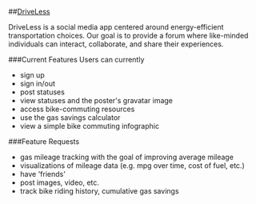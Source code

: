 ##<a href='http://boiling-river-4450.herokuapp.com/'>DriveLess</a>

DriveLess is a social media app centered around energy-efficient transportation choices.  Our goal is to provide a forum where like-minded individuals can interact, collaborate, and share their experiences.

###Current Features
Users can currently
- sign up
- sign in/out
- post statuses
- view statuses and the poster's gravatar image
- access bike-commuting resources
- use the gas savings calculator
- view a simple bike commuting infographic

###Feature Requests
- gas mileage tracking with the goal of improving average mileage
- visualizations of mileage data (e.g. mpg over time, cost of fuel, etc.)
- have 'friends'
- post images, video, etc.
- track bike riding history, cumulative gas savings
